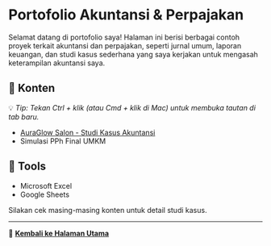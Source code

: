 # Portofolio Akuntansi & Perpajakan

Selamat datang di portofolio saya!
Halaman ini berisi berbagai contoh proyek terkait akuntansi dan perpajakan, seperti jurnal umum, laporan keuangan, dan studi kasus sederhana yang saya kerjakan untuk mengasah keterampilan akuntansi saya.

## 📁 Konten

💡 *Tip: Tekan Ctrl + klik (atau Cmd + klik di Mac) untuk membuka tautan di tab baru.*

- [AuraGlow Salon - Studi Kasus Akuntansi](https://github.com/ninanina19/Akuntansi-Tax-Portofolio/blob/main/AuraGlow%20Salon.md)
- Simulasi PPh Final UMKM

## 📌 Tools
- Microsoft Excel
- Google Sheets

Silakan cek masing-masing konten untuk detail studi kasus.

---

🔗 [**Kembali ke Halaman Utama**](https://github.com/ninanina19)  
